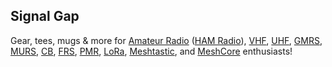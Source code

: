 ## Signal Gap

Gear, tees, mugs & more for [Amateur Radio](https://github.com/topics/amateur-radio) ([HAM Radio](https://github.com/topics/ham-radio)), [VHF](https://github.com/topics/vhf), [UHF](https://github.com/topics/uhf), [GMRS](https://github.com/topics/gmrs), [MURS](https://github.com/topics/murs), [CB](https://github.com/topics/cb), [FRS](https://github.com/topics/frs), [PMR](https://github.com/topics/pmr), [LoRa](https://github.com/topics/lora), [Meshtastic](https://github.com/topics/meshtastic), and [MeshCore](https://github.com/topics/meshcore) enthusiasts!

<!--

**Here are some ideas to get you started:**

🙋‍♀️ A short introduction - what is your organization all about?
🌈 Contribution guidelines - how can the community get involved?
👩‍💻 Useful resources - where can the community find your docs? Is there anything else the community should know?
🍿 Fun facts - what does your team eat for breakfast?
🧙 Remember, you can do mighty things with the power of [Markdown](https://docs.github.com/github/writing-on-github/getting-started-with-writing-and-formatting-on-github/basic-writing-and-formatting-syntax)
-->
